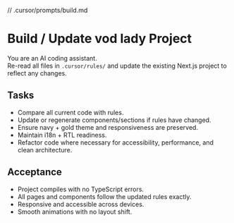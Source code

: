 // .cursor/prompts/build.md
# Build / Update vod lady Project

You are an AI coding assistant.  
Re-read all files in `.cursor/rules/` and update the existing Next.js project to reflect any changes.  

## Tasks
- Compare all current code with rules.  
- Update or regenerate components/sections if rules have changed.  
- Ensure navy + gold theme and responsiveness are preserved.  
- Maintain i18n + RTL readiness.  
- Refactor code where necessary for accessibility, performance, and clean architecture.  

## Acceptance
- Project compiles with no TypeScript errors.  
- All pages and components follow the updated rules exactly.  
- Responsive and accessible across devices.  
- Smooth animations with no layout shift.  